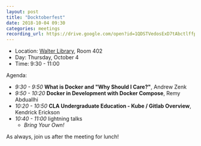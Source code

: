 ```yaml
---
layout: post
title: "Docktoberfest"
date: 2018-10-04 09:30
categories: meetings
recording_url: https://drive.google.com/open?id=1QDSTVedosExD7tAbctlffpDOn1vdPHZT
---
```


- Location: [Walter Library](http://campusmaps.umn.edu/walter-library), Room 402
- Day: Thursday, October 4
- Time: 9:30 - 11:00

Agenda:

- *9:30 - 9:50* **What is Docker and "Why Should I Care?"**, Andrew Zenk
- *9:50 - 10:20* **Docker in Development with Docker Compose**, Remy Abduallhi
- *10:20 - 10:50* **CLA Undergraduate Education - Kube / Gitlab Overview**, Kendrick Erickson
- *10:40 - 11:00* lightning talks
  - _Bring Your Own!_

As always, join us after the meeting for lunch!

